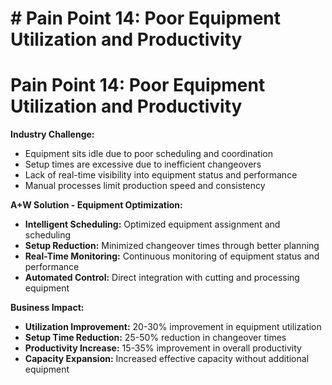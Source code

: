 # # Pain Point 14: Poor Equipment Utilization and Productivity

# Pain Point 14: Poor Equipment Utilization and Productivity
**Industry Challenge:**
- Equipment sits idle due to poor scheduling and coordination
- Setup times are excessive due to inefficient changeovers
- Lack of real-time visibility into equipment status and performance
- Manual processes limit production speed and consistency

**A+W Solution - Equipment Optimization:**
- **Intelligent Scheduling:** Optimized equipment assignment and scheduling
- **Setup Reduction:** Minimized changeover times through better planning
- **Real-Time Monitoring:** Continuous monitoring of equipment status and performance
- **Automated Control:** Direct integration with cutting and processing equipment

**Business Impact:**
- **Utilization Improvement:** 20-30% improvement in equipment utilization
- **Setup Time Reduction:** 25-50% reduction in changeover times
- **Productivity Increase:** 15-35% improvement in overall productivity
- **Capacity Expansion:** Increased effective capacity without additional equipment

